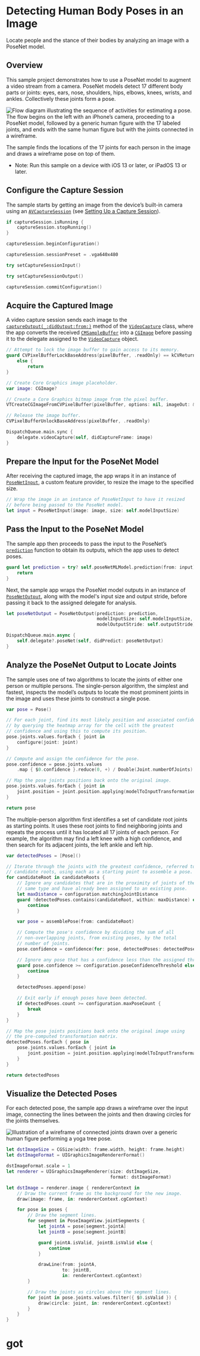 # Detecting Human Body Poses in an Image

Locate people and the stance of their bodies by analyzing an image with a PoseNet model.  

## Overview

This sample project demonstrates how to use a PoseNet model to augment a video stream from a camera. PoseNet models detect 17 different body parts or joints: eyes, ears, nose, shoulders, hips, elbows, knees, wrists, and ankles. Collectively these joints form a pose.

![Flow diagram illustrating the sequence of activities for estimating a pose. The flow begins on the left with an iPhone’s camera, proceeding to a PoseNet model, followed by a generic human figure with the 17 labeled joints, and ends with the same human figure but with the joints connected in a wireframe.](Documentation/PoseNetPipeline.png)  

The sample finds the locations of the 17 joints for each person in the image and draws a wireframe pose on top of them.  
- Note: Run this sample on a device with iOS 13 or later, or iPadOS 13 or later.  

## Configure the Capture Session

The sample starts by getting an image from the device’s built-in camera using an [`AVCaptureSession`](https://developer.apple.com/documentation/avfoundation/avcapturesession) (see [Setting Up a Capture Session](https://developer.apple.com/documentation/avfoundation/cameras_and_media_capture/setting_up_a_capture_session)).  

``` swift
if captureSession.isRunning {
    captureSession.stopRunning()
}

captureSession.beginConfiguration()

captureSession.sessionPreset = .vga640x480

try setCaptureSessionInput()

try setCaptureSessionOutput()

captureSession.commitConfiguration()
```

## Acquire the Captured Image

A video capture session sends each image to the [`captureOutput(_:didOutput:from:)`](https://developer.apple.com/documentation/avfoundation/avcaptureaudiodataoutputsamplebufferdelegate/1386039-captureoutput) method of the [`VideoCapture`](x-source-tag://VideoCapture) class, where the app converts the received [`CMSampleBuffer`](https://developer.apple.com/documentation/coremedia/cmsamplebuffer) into a [`CGImage`](https://developer.apple.com/documentation/coregraphics/cgimage) before passing it to the delegate assigned to the [`VideoCapture`](x-source-tag://VideoCapture) object.

``` swift
// Attempt to lock the image buffer to gain access to its memory.
guard CVPixelBufferLockBaseAddress(pixelBuffer, .readOnly) == kCVReturnSuccess
    else {
        return
}

// Create Core Graphics image placeholder.
var image: CGImage?

// Create a Core Graphics bitmap image from the pixel buffer.
VTCreateCGImageFromCVPixelBuffer(pixelBuffer, options: nil, imageOut: &image)

// Release the image buffer.
CVPixelBufferUnlockBaseAddress(pixelBuffer, .readOnly)

DispatchQueue.main.sync {
    delegate.videoCapture(self, didCaptureFrame: image)
}
```

## Prepare the Input for the PoseNet Model

After receiving the captured image, the app wraps it in an instance of [`PoseNetInput`](x-source-tag://PoseNetInput), a custom feature provider, to resize the image to the specified size.  

``` swift
// Wrap the image in an instance of PoseNetInput to have it resized
// before being passed to the PoseNet model.
let input = PoseNetInput(image: image, size: self.modelInputSize)
```

## Pass the Input to the PoseNet Model

The sample app then proceeds to pass the input to the PoseNet’s [`prediction`](https://developer.apple.com/documentation/coreml/mlmodel/2880280-prediction) function to obtain its outputs, which the app uses to detect poses.  

``` swift
guard let prediction = try? self.poseNetMLModel.prediction(from: input) else {
    return
}
```

Next, the sample app wraps the PoseNet model outputs in an instance of [`PoseNetOutput`](x-source-tag://PoseNetOutput), along with the model's input size and output stride, before passing it back to the assigned delegate for analysis.  

``` swift
let poseNetOutput = PoseNetOutput(prediction: prediction,
                                  modelInputSize: self.modelInputSize,
                                  modelOutputStride: self.outputStride)

DispatchQueue.main.async {
    self.delegate?.poseNet(self, didPredict: poseNetOutput)
}
```

## Analyze the PoseNet Output to Locate Joints

The sample uses one of two algorithms to locate the joints of either one person or multiple persons. The single-person algorithm, the simplest and fastest, inspects the model’s outputs to locate the most prominent joints in the image and uses these joints to construct a single pose.  

``` swift
var pose = Pose()

// For each joint, find its most likely position and associated confidence
// by querying the heatmap array for the cell with the greatest
// confidence and using this to compute its position.
pose.joints.values.forEach { joint in
    configure(joint: joint)
}

// Compute and assign the confidence for the pose.
pose.confidence = pose.joints.values
    .map { $0.confidence }.reduce(0, +) / Double(Joint.numberOfJoints)

// Map the pose joints positions back onto the original image.
pose.joints.values.forEach { joint in
    joint.position = joint.position.applying(modelToInputTransformation)
}

return pose
```

The multiple-person algorithm first identifies a set of candidate root joints as starting points. It uses these root joints to find neighboring joints and repeats the process until it has located all 17 joints of each person. For example, the algorithm may find a left knee with a high confidence, and then search for its adjacent joints, the left ankle and left hip.  

``` swift
var detectedPoses = [Pose]()

// Iterate through the joints with the greatest confidence, referred to here as
// candidate roots, using each as a starting point to assemble a pose.
for candidateRoot in candidateRoots {
    // Ignore any candidates that are in the proximity of joints of the
    // same type and have already been assigned to an existing pose.
    let maxDistance = configuration.matchingJointDistance
    guard !detectedPoses.contains(candidateRoot, within: maxDistance) else {
        continue
    }

    var pose = assemblePose(from: candidateRoot)

    // Compute the pose's confidence by dividing the sum of all
    // non-overlapping joints, from existing poses, by the total
    // number of joints.
    pose.confidence = confidence(for: pose, detectedPoses: detectedPoses)

    // Ignore any pose that has a confidence less than the assigned threshold.
    guard pose.confidence >= configuration.poseConfidenceThreshold else {
        continue
    }

    detectedPoses.append(pose)

    // Exit early if enough poses have been detected.
    if detectedPoses.count >= configuration.maxPoseCount {
        break
    }
}

// Map the pose joints positions back onto the original image using
// the pre-computed transformation matrix.
detectedPoses.forEach { pose in
    pose.joints.values.forEach { joint in
        joint.position = joint.position.applying(modelToInputTransformation)
    }
}

return detectedPoses
```

## Visualize the Detected Poses

For each detected pose, the sample app draws a wireframe over the input image, connecting the lines between the joints and then drawing circles for the joints themselves.  

![Illustration of a wireframe of connected joints drawn over a generic human figure performing a yoga tree pose.](Documentation/PoseNetVisualization.png)

``` swift
let dstImageSize = CGSize(width: frame.width, height: frame.height)
let dstImageFormat = UIGraphicsImageRendererFormat()

dstImageFormat.scale = 1
let renderer = UIGraphicsImageRenderer(size: dstImageSize,
                                       format: dstImageFormat)

let dstImage = renderer.image { rendererContext in
    // Draw the current frame as the background for the new image.
    draw(image: frame, in: rendererContext.cgContext)

    for pose in poses {
        // Draw the segment lines.
        for segment in PoseImageView.jointSegments {
            let jointA = pose[segment.jointA]
            let jointB = pose[segment.jointB]

            guard jointA.isValid, jointB.isValid else {
                continue
            }

            drawLine(from: jointA,
                     to: jointB,
                     in: rendererContext.cgContext)
        }

        // Draw the joints as circles above the segment lines.
        for joint in pose.joints.values.filter({ $0.isValid }) {
            draw(circle: joint, in: rendererContext.cgContext)
        }
    }
}
```
# got
